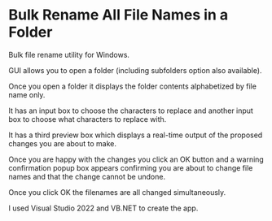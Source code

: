 # Bulk Rename All File Names in a Folder

Bulk file rename utility for Windows.

GUI allows you to open a folder (including subfolders option also available).

Once you open a folder it displays the folder contents alphabetized by file name only.

It has an input box to choose the characters to replace and another input box to choose what characters to replace with.

It has a third preview box which displays a real-time output of the proposed changes you are about to make.

Once you are happy with the changes you click an OK button and a warning confirmation popup box appears confirming you are about to change file names and that the change cannot be undone.

Once you click OK the filenames are all changed simultaneously.

I used Visual Studio 2022 and VB.NET to create the app.

